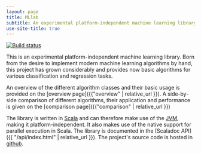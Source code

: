 ```yaml
---
layout: page
title: MLlab
subtitle: An experimental platform-independent machine learning library
use-site-title: true
---
```


[![Build status](https://travis-ci.org/andb0t/MLlab.svg?branch=master)](https://travis-ci.org/andb0t)

This is an experimental platform-independent machine learning library. Born from the desire to implement modern machine learning algorithms by hand, this project has grown considerably and provides now basic algorithms for various classification and regression tasks.

An overview of the different algorithm classes and their basic usage is provided on the [overview page]({{"overview" | relative_url }}). A side-by-side comparison of different algorithms, their application and performance is given on the [comparison page]({{"comparison" | relative_url }})

The library is written in [Scala](https://www.scala-lang.org/) and can therefore make use of the [JVM](https://java.com/), making it platform-independent. It also makes use of the native support for parallel execution in Scala. The library is documented in the [Scaladoc API]({{ "/api/index.html" | relative_url }}). The project's source code is hosted in [github](https://github.com/andb0t/MLlab).
